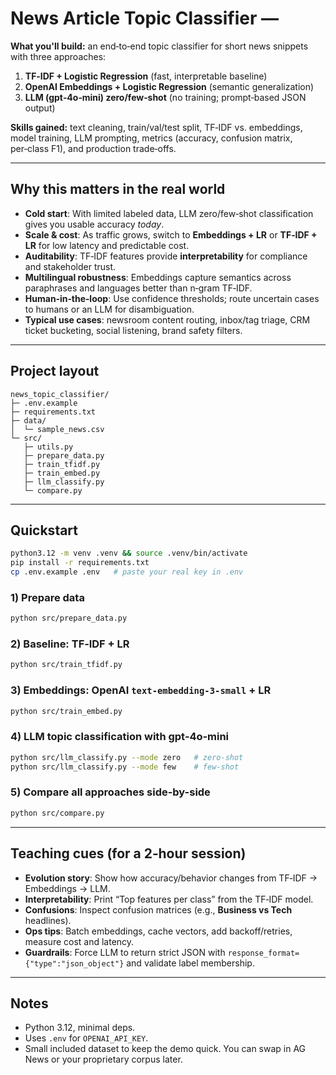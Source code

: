 # News Article Topic Classifier — 

**What you'll build:** an end‑to‑end topic classifier for short news snippets with three approaches:
1) **TF‑IDF + Logistic Regression** (fast, interpretable baseline)  
2) **OpenAI Embeddings + Logistic Regression** (semantic generalization)  
3) **LLM (gpt‑4o‑mini) zero/few‑shot** (no training; prompt‑based JSON output)

**Skills gained:** text cleaning, train/val/test split, TF‑IDF vs. embeddings, model training, LLM prompting, metrics (accuracy, confusion matrix, per‑class F1), and production trade‑offs.

---

## Why this matters in the real world

- **Cold start**: With limited labeled data, LLM zero/few‑shot classification gives you usable accuracy *today*.  
- **Scale & cost**: As traffic grows, switch to **Embeddings + LR** or **TF‑IDF + LR** for low latency and predictable cost.  
- **Auditability**: TF‑IDF features provide **interpretability** for compliance and stakeholder trust.  
- **Multilingual robustness**: Embeddings capture semantics across paraphrases and languages better than n‑gram TF‑IDF.  
- **Human‑in‑the‑loop**: Use confidence thresholds; route uncertain cases to humans or an LLM for disambiguation.  
- **Typical use cases**: newsroom content routing, inbox/tag triage, CRM ticket bucketing, social listening, brand safety filters.

---

## Project layout

```
news_topic_classifier/
├─ .env.example
├─ requirements.txt
├─ data/
│  └─ sample_news.csv
└─ src/
   ├─ utils.py
   ├─ prepare_data.py
   ├─ train_tfidf.py
   ├─ train_embed.py
   ├─ llm_classify.py
   └─ compare.py
```

---

## Quickstart

```bash
python3.12 -m venv .venv && source .venv/bin/activate
pip install -r requirements.txt
cp .env.example .env   # paste your real key in .env
```

### 1) Prepare data
```bash
python src/prepare_data.py
```

### 2) Baseline: TF‑IDF + LR
```bash
python src/train_tfidf.py
```

### 3) Embeddings: OpenAI `text-embedding-3-small` + LR
```bash
python src/train_embed.py
```

### 4) LLM topic classification with gpt‑4o‑mini
```bash
python src/llm_classify.py --mode zero   # zero-shot
python src/llm_classify.py --mode few    # few-shot
```

### 5) Compare all approaches side-by-side
```bash
python src/compare.py
```

---

## Teaching cues (for a 2‑hour session)

- **Evolution story**: Show how accuracy/behavior changes from TF‑IDF → Embeddings → LLM.  
- **Interpretability**: Print “Top features per class” from the TF‑IDF model.  
- **Confusions**: Inspect confusion matrices (e.g., **Business vs Tech** headlines).  
- **Ops tips**: Batch embeddings, cache vectors, add backoff/retries, measure cost and latency.  
- **Guardrails**: Force LLM to return strict JSON with `response_format={"type":"json_object"}` and validate label membership.

---

## Notes

- Python 3.12, minimal deps.  
- Uses `.env` for `OPENAI_API_KEY`.  
- Small included dataset to keep the demo quick. You can swap in AG News or your proprietary corpus later.
